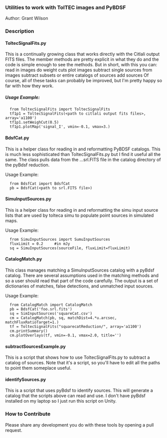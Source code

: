 ### Utilities to work with TolTEC images and PyBDSF

Author: Grant Wilson

### Description

#### ToltecSignalFits.py

This is a continually growing class that works directly with the Citlali output
FITS files.  The member methods are pretty explicit in what they do and the
code is simple enough to see the methods.  But in short, with this you can:
read in images do weight cuts plot images subtract single sources from images
subtract subsets or entire catalogs of sources add sources Of course, all of
these tasks can probably be improved, but I'm pretty happy so far with how they
work.

##### Usage Example: 
```
  from ToltecSignalFits import ToltecSignalFits
  tf1p1 = ToltecSignalFits(<path to citlali output fits files>, array='a1100')
  tf1p1.setWeighCut(0.5)
  tf1p1.plotMap('signal_I', vmin=-0.1, vmax=3.)
```
  
#### BdsfCat.py

This is a helper class for reading in and reformatting PyBDSF catalogs.  This
is much less sophisticated than ToltecSignalFits.py but I find it useful all
the same.  The class pulls data from the ...srl.FITS file in the catalog directory
of the pyBdsf reduction.
 
Usage Example:
```
  from BdsfCat import BdsfCat
  pb = BdsfCat(<path to srl.FITS file>)
```

#### SimuInputSources.py

This is a helper class for reading in and reformatting the simu input source lists
that are used by tolteca simu to populate point sources in simulated maps.

Usage Example:
```
  from SimuInputSources import SumuInputSources
  fluxLimit = 0.2     #in mJy
  sq = SimuInputSources(sourceFile, fluxLimit=fluxLimit)
```

#### CatalogMatch.py

This class manages matching a SimuInputSources catalog with a pyBdsf catalog.
There are several assumptions used in the matching methods and so a user should
read that part of the code carefully.  The output is a set of dictionaries of 
matches, false detections, and unmatched input sources.

Usage Example:
```
  from CatalogMatch import CatalogMatch
  pb = BdsfCat('foo.srl.fits')
  sq = SimInputSources('squareCat.csv')
  cm = CatalogMatch(pb, sq, matchDist=4.*u.arcsec, matchFluxRatioTarget=1.)
  tf = ToltecSignalFits("squarecatReduction/", array='a1100')
  cm.printSummary()
  cm.plotOverlays(tf, vmin=-0.1, vmax=2.0, title='')
```

#### subtractSourcesExample.py

This is a script that shows how to use ToltecSignalFits.py to subtract a
catalog of sources.  Note that it's a script, so you'll have to edit all the
paths to point them someplace useful.

#### identifySources.py

This is a script that uses pyBdsf to identify sources. This will generate a
catalog that the scripts above can read and use.  I don't have pyBdsf installed
on my laptop so I just run this script on Unity.

### How to Contribute

Please share any development you do with these tools by opening a pull request.
